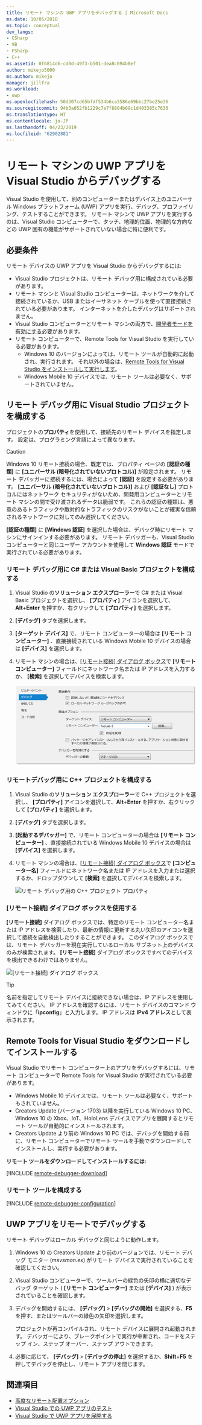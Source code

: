 ```yaml
---
title: リモート マシンの UWP アプリをデバッグする | Microsoft Docs
ms.date: 10/05/2018
ms.topic: conceptual
dev_langs:
- CSharp
- VB
- FSharp
- C++
ms.assetid: 0f6814d6-cd0d-49f3-b501-dea8c094b8ef
author: mikejo5000
ms.author: mikejo
manager: jillfra
ms.workload:
- uwp
ms.openlocfilehash: 50d307cd65bfdf534b6ca3586e69bbc27be25e36
ms.sourcegitcommit: 94b3a052fb1229c7e7f8804b09c1d403385c7630
ms.translationtype: HT
ms.contentlocale: ja-JP
ms.lasthandoff: 04/23/2019
ms.locfileid: "62902881"
---
```

# <a name="debug-uwp-apps-on-remote-machines-from-visual-studio"></a>リモート マシンの UWP アプリを Visual Studio からデバッグする

Visual Studio を使用して、別のコンピューターまたはデバイス上のユニバーサル Windows プラットフォーム (UWP) アプリを実行、デバッグ、プロファイリング、テストすることができます。 リモート マシンで UWP アプリを実行するのは、Visual Studio コンピューターで、タッチ、地理的位置、物理的な方向などの UWP 固有の機能がサポートされていない場合に特に便利です。

## <a name="prerequisites"></a><a name="BKMK_Prerequisites"></a> 必要条件

リモート デバイスの UWP アプリを Visual Studio からデバッグするには:

- Visual Studio プロジェクトは、リモート デバッグ用に構成されている必要があります。
- リモート マシンと Visual Studio コンピューターは、ネットワークを介して接続されているか、USB またはイーサネット ケーブルを使って直接接続されている必要があります。 インターネットを介したデバッグはサポートされません。
- Visual Studio コンピューターとリモート マシンの両方で、[開発者モードを有効にする](/windows/uwp/get-started/enable-your-device-for-development)必要があります。
- リモート コンピューターで、Remote Tools for Visual Studio を実行している必要があります。
  - Windows 10 のバージョンによっては、リモート ツールが自動的に起動され、実行されます。 それ以外の場合は、[Remote Tools for Visual Studio をインストールして実行します](#BKMK_download)。
  - Windows Mobile 10 デバイスでは、リモート ツールは必要なく、サポートされていません。

## <a name="configure-a-visual-studio-project-for-remote-debugging"></a><a name="BKMK_ConnectVS"></a> リモート デバッグ用に Visual Studio プロジェクトを構成する
<a name="BKMK_DirectConnect"></a> プロジェクトの**プロパティ**を使用して、接続先のリモート デバイスを指定します。 設定は、プログラミング言語によって異なります。

> [!CAUTION]
> Windows 10 リモート接続の場合、既定では、プロパティ ページの **[認証の種類]** に **[ユニバーサル (暗号化されていないプロトコル)]** が設定されます。 リモート デバッガーに接続するには、場合によって **[認証]** を設定する必要があります。 **[ユニバーサル (暗号化されていないプロトコル)]** および **[認証なし]** プロトコルにはネットワーク セキュリティがないため、開発用コンピューターとリモート マシンの間で受け渡されるデータは脆弱です。 これらの認証の種類は、悪意のあるトラフィックや敵対的なトラフィックのリスクがないことが確実な信頼されるネットワークに対してのみ選択してください。
>
>**[認証の種類]** に **[Windows 認証]** を選択した場合は、デバッグ時にリモート マシンにサインインする必要があります。 リモート デバッガーも、Visual Studio コンピューターと同じユーザー アカウントを使用して **Windows 認証** モードで実行されている必要があります。

### <a name="configure-a-c-or-visual-basic-project-for-remote-debugging"></a><a name="BKMK_Choosing_the_remote_device_for_C__and_Visual_Basic_projects"></a> リモート デバッグ用に C# または Visual Basic プロジェクトを構成する

1. Visual Studio の**ソリューション エクスプローラー**で C# または Visual Basic プロジェクトを選択し、 **[プロパティ]** アイコンを選択して、**Alt**+**Enter** を押すか、右クリックして **[プロパティ]** を選択します。

1. **[デバッグ]** タブを選択します。

1. **[ターゲット デバイス]** で、リモート コンピューターの場合は **[リモート コンピューター]** 、直接接続されている Windows Mobile 10 デバイスの場合は **[デバイス]** を選択します。

1. リモート マシンの場合は、[[リモート接続] ダイアログ ボックス](#remote-connections)で **[リモート コンピューター]** フィールドにネットワーク名または IP アドレスを入力するか、 **[検索]** を選択してデバイスを検索します。

    ![リモート デバッグ用のマネージド プロジェクト プロパティ](../debugger/media/vsrun_managed_projprop_remote.png "マネージド デバッグ プロジェクト プロパティ")

### <a name="configure-a-c-project-for-remote-debugging"></a><a name="BKMK_Choosing_the_remote_device_for_JavaScript_and_C___projects"></a> リモートデバッグ用に C++ プロジェクトを構成する

1. Visual Studio の**ソリューション エクスプローラー**で C++ プロジェクトを選択し、 **[プロパティ]** アイコンを選択して、**Alt**+**Enter** を押すか、右クリックして **[プロパティ]** を選択します。

1. **[デバッグ]** タブを選択します。

3. **[起動するデバッガー]** で、リモート コンピューターの場合は **[リモート コンピューター]** 、直接接続されている Windows Mobile 10 デバイスの場合は **[デバイス]** を選択します。

1. リモート マシンの場合は、[[リモート接続] ダイアログ ボックス](#remote-connections)で **[コンピューター名]** フィールドにネットワーク名または IP アドレスを入力または選択するか、ドロップダウンして **[検索]** を選択してデバイスを検索します。

    ![リモート デバッグ用の C++ プロジェクト プロパティ](../debugger/media/vsrun_cpp_projprop_remote.png "C++ デバッグ プロジェクト プロパティ")

### <a name="use-the-remote-connections-dialog-box"></a><a name="remote-connections"></a> [リモート接続] ダイアログ ボックスを使用する

**[リモート接続]** ダイアログ ボックスでは、特定のリモート コンピューター名または IP アドレスを検索したり、最新の情報に更新する丸い矢印のアイコンを選択して接続を自動検出したりすることができます。 このダイアログ ボックスでは、リモート デバッガーを現在実行しているローカル サブネット上のデバイスのみが検索されます。 **[リモート接続]** ダイアログ ボックスですべてのデバイスを検出できるわけではありません。

 ![[リモート接続] ダイアログ ボックス](../debugger/media/vsrun_selectremotedebuggerdlg.png "[リモート接続] ダイアログ")

>[!TIP]
>名前を指定してリモート デバイスに接続できない場合は、IP アドレスを使用してみてください。 IP アドレスを確認するには、リモート デバイスのコマンド ウィンドウに「**ipconfig**」と入力します。 IP アドレスは **IPv4 アドレス**として表示されます。

## <a name="download-and-install-the-remote-tools-for-visual-studio"></a><a name="BKMK_download"></a> Remote Tools for Visual Studio をダウンロードしてインストールする

Visual Studio でリモート コンピューター上のアプリをデバッグするには、リモート コンピューターで Remote Tools for Visual Studio が実行されている必要があります。

- Windows Mobile 10 デバイスでは、リモート ツールは必要なく、サポートもされていません。
- Creators Update (バージョン 1703) 以降を実行している Windows 10 PC、Windows 10 の Xbox、IoT、HoloLens デバイスでアプリを展開するとリモート ツールが自動的にインストールされます。
- Creators Update より前の Windows 10 PC では、デバッグを開始する前に、リモート コンピューターでリモート ツールを手動でダウンロードしてインストールし、実行する必要があります。

**リモート ツールをダウンロードしてインストールするには:**

[!INCLUDE [remote-debugger-download](../debugger/includes/remote-debugger-download.md)]

### <a name="configure-the-remote-tools"></a><a name="BKMK_setup"></a> リモート ツールを構成する

[!INCLUDE [remote-debugger-configuration](../debugger/includes/remote-debugger-configuration.md)]

## <a name="debug-uwp-apps-remotely"></a><a name="BKMK_RunRemoteDebug"></a> UWP アプリをリモートでデバッグする

リモート デバッグはローカル デバッグと同じように動作します。

1. Windows 10 の Creators Update より前のバージョンでは、リモート デバッグ モニター (*msvsmon.ex*) がリモート デバイスで実行されていることを確認してください。

1. Visual Studio コンピューターで、ツールバーの緑色の矢印の横に適切なデバッグ ターゲット ( **[リモート コンピューター]** または **[デバイス]** ) が表示されていることを確認します。

1. デバッグを開始するには、 **[デバッグ]**  >  **[デバッグの開始]** を選択する、**F5** を押す、またはツールバーの緑色の矢印を選択します。

   プロジェクトが再コンパイルされ、リモート デバイスに展開され起動されます。 デバッガーにより、ブレークポイントで実行が中断され、コードをステップ イン、ステップ オーバー、ステップ アウトできます。

1. 必要に応じて、 **[デバッグ]**  >  **[デバッグの停止]** を選択するか、**Shift**+**F5** を押してデバッグを停止し、リモート アプリを閉じます。

## <a name="see-also"></a>関連項目
- [高度なリモート配置オプション](/windows/uwp/debug-test-perf/deploying-and-debugging-uwp-apps#advanced-remote-deployment-options)
- [Visual Studio での UWP アプリのテスト](/visualstudio/test/create-and-run-unit-tests-for-a-store-app-in-visual-studio/)
- [Visual Studio で UWP アプリを展開する](debugging-windows-store-and-windows-universal-apps.md)
